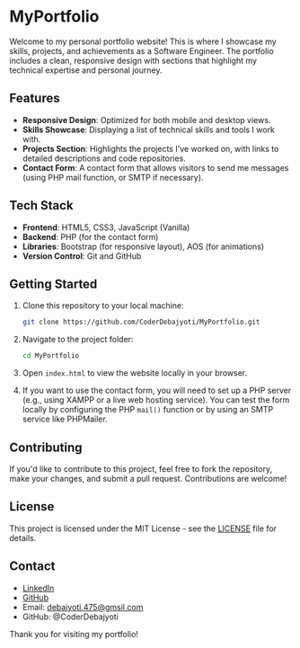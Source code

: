 # MyPortfolio

Welcome to my personal portfolio website! This is where I showcase my skills, projects, and achievements as a Software Engineer. The portfolio includes a clean, responsive design with sections that highlight my technical expertise and personal journey.

## Features

- **Responsive Design**: Optimized for both mobile and desktop views.
- **Skills Showcase**: Displaying a list of technical skills and tools I work with.
- **Projects Section**: Highlights the projects I've worked on, with links to detailed descriptions and code repositories.
- **Contact Form**: A contact form that allows visitors to send me messages (using PHP mail function, or SMTP if necessary).

## Tech Stack

- **Frontend**: HTML5, CSS3, JavaScript (Vanilla)
- **Backend**: PHP (for the contact form)
- **Libraries**: Bootstrap (for responsive layout), AOS (for animations)
- **Version Control**: Git and GitHub

## Getting Started

1. Clone this repository to your local machine:
    ```bash
    git clone https://github.com/CoderDebajyoti/MyPortfolio.git
    ```
2. Navigate to the project folder:
    ```bash
    cd MyPortfolio
    ```

3. Open `index.html` to view the website locally in your browser.

4. If you want to use the contact form, you will need to set up a PHP server (e.g., using XAMPP or a live web hosting service). You can test the form locally by configuring the PHP `mail()` function or by using an SMTP service like PHPMailer.

## Contributing

If you'd like to contribute to this project, feel free to fork the repository, make your changes, and submit a pull request. Contributions are welcome!

## License

This project is licensed under the MIT License - see the [LICENSE](LICENSE) file for details.

## Contact

- [LinkedIn](https://www.linkedin.com/in/coder-debajyoti-das/)
- [GitHub](https://github.com/CoderDebajyoti)
- Email: debajyoti.475@gmsil.com
- GitHub: @CoderDebajyoti

Thank you for visiting my portfolio!